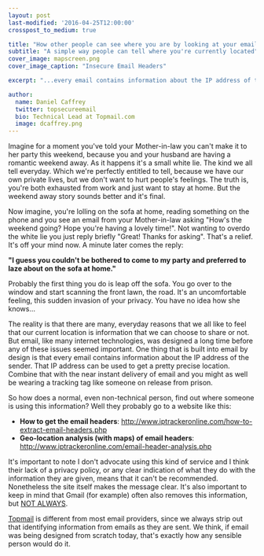 ```yaml
---
layout: post
last-modified: '2016-04-25T12:00:00'
crosspost_to_medium: true

title: "How other people can see where you are by looking at your emails"
subtitle: "A simple way people can tell where you're currently located"
cover_image: mapscreen.png
cover_image_caption: "Insecure Email Headers"

excerpt: "...every email contains information about the IP address of the original sender. That IP address can be used to get a pretty precise location. Combine that with the near instant delivery of email and you might as well be wearing a tracking tag like someone on release from prison."

author:
  name: Daniel Caffrey
  twitter: topsecureemail
  bio: Technical Lead at Topmail.com
  image: dcaffrey.png  
---
```

Imagine for a moment you've told your Mother-in-law you can't make it to her party this weekend, because you and your husband are having a romantic weekend away. As it happens it's a small white lie. The kind we all tell everyday. Which we're perfectly entitled to tell, because we have our own private lives, but we don't want to hurt people's feelings. The truth is, you're both exhausted from work and just want to stay at home. But the weekend away story sounds better and it's final.

Now imagine, you're lolling on the sofa at home, reading something on the phone and you see an email from your Mother-in-law asking "How's the weekend going? Hope you're having a lovely time!". Not wanting to overdo the white lie you just reply briefly "Great! Thanks for asking". That's a relief. It's off your mind now. A minute later comes the reply:

<b>"I guess you couldn't be bothered to come to my party and preferred to laze about on the sofa at home."</b>

Probably the first thing you do is leap off the sofa. You go over to the window and start scanning the front lawn, the road. It's an uncomfortable feeling, this sudden invasion of your privacy. You have no idea how she knows...

The reality is that there are many, everyday reasons that we all like to feel that our current location is information that we can choose to share or not. But email, like many internet technologies, was designed a long time before any of these issues seemed important. One thing that is built into email by design is that every email contains information about the IP address of the sender. That IP address can be used to get a pretty precise location. Combine that with the near instant delivery of email and you might as well be wearing a tracking tag like someone on release from prison.

So how does a normal, even non-technical person, find out where someone is using this information? Well they probably go to a website like this:

* <b>How to get the email headers</b>: http://www.iptrackeronline.com/how-to-extract-email-headers.php
* <b>Geo-location analysis (with maps) of email headers</b>: http://www.iptrackeronline.com/email-header-analysis.php

It's important to note I don't advocate using this kind of service and I think their lack of a privacy policy, or any clear indication of what they do with the information they are given, means that it can't be recommended. Nonetheless the site itself makes the message clear. It's also important to keep in mind that Gmail (for example) often also removes this information, but <a href='https://support.google.com/mail/answer/26903?hl=en'>NOT ALWAYS</a>.

<a href='https://www.topmail.com'>Topmail</a> is different from most email providers, since we always strip out that identifying information from emails as they are sent. We think, if email was being designed from scratch today, that's exactly how any sensible person would do it.
